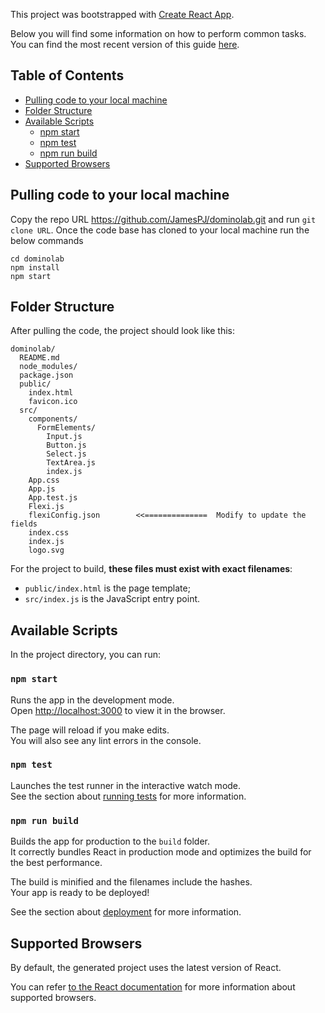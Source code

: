 This project was bootstrapped with [Create React App](https://github.com/facebookincubator/create-react-app).

Below you will find some information on how to perform common tasks.<br>
You can find the most recent version of this guide [here](https://github.com/facebookincubator/create-react-app/blob/master/packages/react-scripts/template/README.md).

## Table of Contents

- [Pulling code to your local machine](#pulling-code-to-your-local-machine)
- [Folder Structure](#folder-structure)
- [Available Scripts](#available-scripts)
  - [npm start](#npm-start)
  - [npm test](#npm-test)
  - [npm run build](#npm-run-build)
- [Supported Browsers](#supported-browsers)
## Pulling code to your local machine

Copy the repo URL https://github.com/JamesPJ/dominolab.git and run ```git clone URL```.
Once the code base has cloned to your local machine run the below commands
```
cd dominolab
npm install
npm start
```
## Folder Structure

After pulling the code, the project should look like this:

```
dominolab/
  README.md
  node_modules/
  package.json
  public/
    index.html
    favicon.ico
  src/
    components/
      FormElements/
        Input.js
        Button.js
        Select.js
        TextArea.js
        index.js
    App.css
    App.js
    App.test.js
    Flexi.js
    flexiConfig.json        <<==============  Modify to update the fields
    index.css
    index.js
    logo.svg
```

For the project to build, **these files must exist with exact filenames**:

* `public/index.html` is the page template;
* `src/index.js` is the JavaScript entry point.

## Available Scripts

In the project directory, you can run:

### `npm start`

Runs the app in the development mode.<br>
Open [http://localhost:3000](http://localhost:3000) to view it in the browser.

The page will reload if you make edits.<br>
You will also see any lint errors in the console.

### `npm test`

Launches the test runner in the interactive watch mode.<br>
See the section about [running tests](#running-tests) for more information.

### `npm run build`

Builds the app for production to the `build` folder.<br>
It correctly bundles React in production mode and optimizes the build for the best performance.

The build is minified and the filenames include the hashes.<br>
Your app is ready to be deployed!

See the section about [deployment](#deployment) for more information.

## Supported Browsers

By default, the generated project uses the latest version of React.

You can refer [to the React documentation](https://reactjs.org/docs/react-dom.html#browser-support) for more information about supported browsers.
